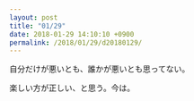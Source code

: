 ```yaml
---
layout: post
title: "01/29"
date: 2018-01-29 14:10:10 +0900
permalink: /2018/01/29/d20180129/
---
```


自分だけが悪いとも、誰かが悪いとも思ってない。

楽しい方が正しい、と思う。今は。
